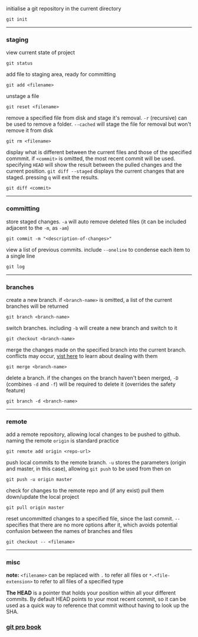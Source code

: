 initialise a git repository in the current directory
```
git init
```

---

### staging
view current state of project
```
git status
```
add file to staging area, ready for committing
```
git add <filename>
```
unstage a file
```
git reset <filename>
```
remove a specified file from disk and stage it's removal. ```-r``` (recursive) can be used to remove a folder. ```--cached``` will stage the file for removal but won't remove it from disk
```
git rm <filename>
```
display what is different between the current files and those of the specified commmit. if ```<commit>``` is omitted, the most recent commit will be used. specifying ```HEAD``` will show the result between the pulled changes and the current position. ```git diff --staged``` displays the current changes that are staged. pressing ```q``` will exit the results.
```
git diff <commit>
```

---

### committing
store staged changes. ```-a``` will auto remove deleted files (it can be included adjacent to the ```-m```, as ```-am```)
```
git commit -m "<description-of-changes>"
```
view a list of previous commits. include ```--oneline``` to condense each item to a single line
```
git log
```
---

### branches
create a new branch. if ```<branch-name>``` is omitted, a list of the current branches will be returned
```
git branch <branch-name>
```
switch branches. including ```-b``` will create a new branch and switch to it
```
git checkout <branch-name>
```
merge the changes made on the specified branch into the current branch. conflicts may occur, [vist here](https://git-scm.com/docs/git-merge#_how_conflicts_are_presented) to learn about dealing with them
```
git merge <branch-name>
```
delete a branch. if the changes on the branch haven't been merged, ```-D``` (combines ```-d``` and ```-f```) will be required to delete it (overrides the safety feature)
```
git branch -d <branch-name>
```

---

### remote
add a remote repository, allowing local changes to be pushed to github. naming the remote ```origin``` is standard practice
```
git remote add origin <repo-url>
```
push local commits to the remote branch. ```-u``` stores the parameters (origin and master, in this case), allowing ```git push``` to be used from then on
```
git push -u origin master
```
check for changes to the remote repo and (if any exist) pull them down/update the local project
```
git pull origin master
```
reset uncommitted changes to a specified file, since the last commit. ```--``` specifies that there are no more options after it, which avoids potential confusion between the names of branches and files
```
git checkout -- <filename>
```

---

### misc
__note:__ ```<filename>``` can be replaced with ```.``` to refer all files or ```*.<file-extension>``` to refer to all files of a specified type

__The HEAD__ is a pointer that holds your position within all your different commits. By default HEAD points to your most recent commit, so it can be used as a quick way to reference that commit without having to look up the SHA.
### [git pro book](https://git-scm.com/book/en/v2)
